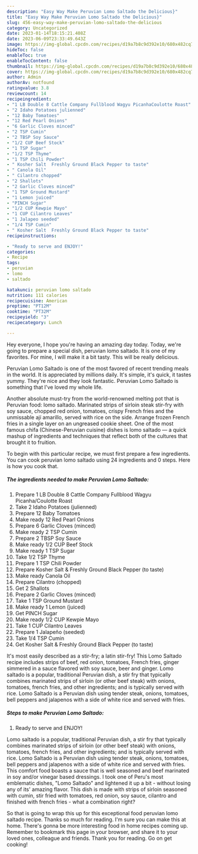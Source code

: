 ```yaml
---
description: "Easy Way Make Peruvian Lomo Saltado the Delicious}"
title: "Easy Way Make Peruvian Lomo Saltado the Delicious}"
slug: 456-easy-way-make-peruvian-lomo-saltado-the-delicious
category: Uncategorized
date: 2023-01-14T18:15:21.408Z
date: 2023-06-09T23:33:49.643Z
image: https://img-global.cpcdn.com/recipes/d19a7b8c9d392e10/680x482cq70/peruvian-lomo-saltado-recipe-main-photo.jpg
hideToc: false
enableToc: true
enableTocContent: false
thumbnail: https://img-global.cpcdn.com/recipes/d19a7b8c9d392e10/680x482cq70/peruvian-lomo-saltado-recipe-main-photo.jpg
cover: https://img-global.cpcdn.com/recipes/d19a7b8c9d392e10/680x482cq70/peruvian-lomo-saltado-recipe-main-photo.jpg
author: Admin
authorAv: notfound
ratingvalue: 3.8
reviewcount: 14
recipeingredient:
- "1 LB Double 8 Cattle Company Fullblood Wagyu PicanhaCoulotte Roast"
- "2 Idaho Potatoes julienned"
- "12 Baby Tomatoes"
- "12 Red Pearl Onions"
- "6 Garlic Cloves minced"
- "2 TSP Cumin"
- "2 TBSP Soy Sauce"
- "1/2 CUP Beef Stock"
- "1 TSP Sugar"
- "1/2 TSP Thyme"
- "1 TSP Chili Powder"
- " Kosher Salt  Freshly Ground Black Pepper to taste"
- " Canola Oil"
- " Cilantro chopped"
- "2 Shallots"
- "2 Garlic Cloves minced"
- "1 TSP Ground Mustard"
- "1 Lemon juiced"
- "PINCH Sugar"
- "1/2 CUP Kewpie Mayo"
- "1 CUP Cilantro Leaves"
- "1 Jalapeo seeded"
- "1/4 TSP Cumin"
- " Kosher Salt  Freshly Ground Black Pepper to taste"
recipeinstructions:

- "Ready to serve and ENJOY!"
categories:
- Recipe
tags:
- peruvian
- lomo
- saltado

katakunci: peruvian lomo saltado 
nutrition: 111 calories
recipecuisine: American
preptime: "PT12M"
cooktime: "PT32M"
recipeyield: "3"
recipecategory: Lunch

---
```



Hey everyone, I hope you're having an amazing day today. Today, we're going to prepare a special dish, peruvian lomo saltado. It is one of my favorites. For mine, I will make it a bit tasty. This will be really delicious.

Peruvian Lomo Saltado is one of the most favored of recent trending meals in the world. It is appreciated by millions daily. It's simple, it's quick, it tastes yummy. They're nice and they look fantastic. Peruvian Lomo Saltado is something that I've loved my whole life.

Another absolute must-try from the world-renowned melting pot that is Peruvian food: lomo saltado. Marinated strips of sirloin steak stir-fry with soy sauce, chopped red onion, tomatoes, crispy French fries and the unmissable ají amarillo, served with rice on the side. Arrange frozen French fries in a single layer on an ungreased cookie sheet. One of the most famous chifa (Chinese-Peruvian cuisine) dishes is lomo saltado — a quick mashup of ingredients and techniques that reflect both of the cultures that brought it to fruition.


To begin with this particular recipe, we must first prepare a few ingredients. You can cook peruvian lomo saltado using 24 ingredients and 0 steps. Here is how you cook that.

<!--inarticleads1-->

##### The ingredients needed to make Peruvian Lomo Saltado:

1. Prepare 1 LB Double 8 Cattle Company Fullblood Wagyu Picanha/Coulotte Roast
1. Take 2 Idaho Potatoes (julienned)
1. Prepare 12 Baby Tomatoes
1. Make ready 12 Red Pearl Onions
1. Prepare 6 Garlic Cloves (minced)
1. Make ready 2 TSP Cumin
1. Prepare 2 TBSP Soy Sauce
1. Make ready 1/2 CUP Beef Stock
1. Make ready 1 TSP Sugar
1. Take 1/2 TSP Thyme
1. Prepare 1 TSP Chili Powder
1. Prepare  Kosher Salt &amp; Freshly Ground Black Pepper (to taste)
1. Make ready  Canola Oil
1. Prepare  Cilantro (chopped)
1. Get 2 Shallots
1. Prepare 2 Garlic Cloves (minced)
1. Take 1 TSP Ground Mustard
1. Make ready 1 Lemon (juiced)
1. Get PINCH Sugar
1. Make ready 1/2 CUP Kewpie Mayo
1. Take 1 CUP Cilantro Leaves
1. Prepare 1 Jalapeño (seeded)
1. Take 1/4 TSP Cumin
1. Get  Kosher Salt &amp; Freshly Ground Black Pepper (to taste)


It&#39;s most easily described as a stir-fry; a latin stir-fry! This Lomo Saltado recipe includes strips of beef, red onion, tomatoes, French fries, ginger simmered in a sauce flavored with soy sauce, beer and ginger. Lomo saltado is a popular, traditional Peruvian dish, a stir fry that typically combines marinated strips of sirloin (or other beef steak) with onions, tomatoes, french fries, and other ingredients; and is typically served with rice. Lomo Saltado is a Peruvian dish using tender steak, onions, tomatoes, bell peppers and jalapenos with a side of white rice and served with fries. 

<!--inarticleads2-->

##### Steps to make Peruvian Lomo Saltado:


1. Ready to serve and ENJOY!

Lomo saltado is a popular, traditional Peruvian dish, a stir fry that typically combines marinated strips of sirloin (or other beef steak) with onions, tomatoes, french fries, and other ingredients; and is typically served with rice. Lomo Saltado is a Peruvian dish using tender steak, onions, tomatoes, bell peppers and jalapenos with a side of white rice and served with fries. This comfort food boasts a sauce that is well seasoned and beef marinated in soy and/or vinegar based dressings. I took one of Peru&#39;s most emblematic dishes, &#34;Lomo Saltado&#34; and lightened it up a bit - without losing any of its&#39; amazing flavor. This dish is made with strips of sirloin seasoned with cumin, stir fried with tomatoes, red onion, soy sauce, cilantro and finished with french fries - what a combination right? 

So that is going to wrap this up for this exceptional food peruvian lomo saltado recipe. Thanks so much for reading. I'm sure you can make this at home. There's gonna be more interesting food in home recipes coming up. Remember to bookmark this page in your browser, and share it to your loved ones, colleague and friends. Thank you for reading. Go on get cooking!
